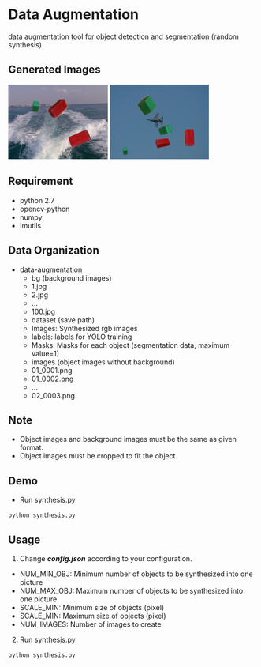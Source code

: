 # Data Augmentation
data augmentation tool for object detection and segmentation (random synthesis)

## Generated Images
<img src="./examples/000045.jpg" width="40%" height="40%"> <img src="./examples/000025.jpg" width="40%" height="40%">

## Requirement
* python 2.7
* opencv-python
* numpy
* imutils

## Data Organization
* data-augmentation
  * bg (background images)
   * 1.jpg
   * 2.jpg
   * ...
   * 100.jpg
  * dataset (save path)
   * Images: Synthesized rgb images
   * labels: labels for YOLO training
   * Masks: Masks for each object (segmentation data, maximum value=1)
  * images (object images without background)
   * 01_0001.png
   * 01_0002.png
   * ...
   * 02_0003.png

## Note
* Object images and background images must be the same as given format.
* Object images must be cropped to fit the object.

## Demo
* Run synthesis.py

```
python synthesis.py
```

## Usage
1. Change ***config.json*** according to your configuration.
 * NUM_MIN_OBJ: Minimum number of objects to be synthesized into one picture
 * NUM_MAX_OBJ: Maximum number of objects to be synthesized into one picture
 * SCALE_MIN: Minimum size of objects (pixel)
 * SCALE_MIN: Maximum size of objects (pixel)
 * NUM_IMAGES: Number of images to create
2. Run synthesis.py

```
python synthesis.py
```
